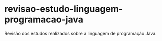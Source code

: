 # revisao-estudo-linguagem-programacao-java
Revisão dos estudos realizados sobre a linguagem de programação Java.
